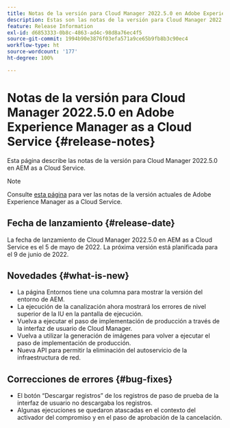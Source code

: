 ```yaml
---
title: Notas de la versión para Cloud Manager 2022.5.0 en Adobe Experience Manager as a Cloud Service
description: Estas son las notas de la versión para Cloud Manager 2022.5.0 en AEM as a Cloud Service.
feature: Release Information
exl-id: d6853333-0b8c-4863-ad4c-98d8a76ec4f5
source-git-commit: 1994b90e3876f03efa571a9ce65b9fb8b3c90ec4
workflow-type: ht
source-wordcount: '177'
ht-degree: 100%

---
```


# Notas de la versión para Cloud Manager 2022.5.0 en Adobe Experience Manager as a Cloud Service {#release-notes}

Esta página describe las notas de la versión para Cloud Manager 2022.5.0 en AEM as a Cloud Service.

>[!NOTE]
>
>Consulte [esta página](/help/release-notes/release-notes-cloud/release-notes-current.md) para ver las notas de la versión actuales de Adobe Experience Manager as a Cloud Service.

## Fecha de lanzamiento {#release-date}

La fecha de lanzamiento de Cloud Manager 2022.5.0 en AEM as a Cloud Service es el 5 de mayo de 2022. La próxima versión está planificada para el 9 de junio de 2022.

## Novedades {#what-is-new}

* La página Entornos tiene una columna para mostrar la versión del entorno de AEM.
* La ejecución de la canalización ahora mostrará los errores de nivel superior de la IU en la pantalla de ejecución.
* Vuelva a ejecutar el paso de implementación de producción a través de la interfaz de usuario de Cloud Manager.
* Vuelva a utilizar la generación de imágenes para volver a ejecutar el paso de implementación de producción.
* Nueva API para permitir la eliminación del autoservicio de la infraestructura de red.

## Correcciones de errores {#bug-fixes}

* El botón “Descargar registros” de los registros de paso de prueba de la interfaz de usuario no descargaba los registros.
* Algunas ejecuciones se quedaron atascadas en el contexto del activador del compromiso y en el paso de aprobación de la cancelación.
